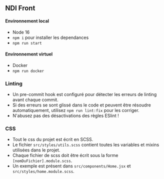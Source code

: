 ## NDI Front

#### Environnement local

- Node 16
- `npm i` pour installer les dependances
- `npm run start`

#### Environnement virtuel

- Docker
- `npm run docker`

### Linting

- Un pre-commit hook est configuré pour détecter les erreurs de linting avant chaque commit.
- Si des erreurs se sont glissé dans le code et peuvent être résoudre automatiquement, utilisez `npm run lint:fix` pour les corriger.
- N'abusez pas des désactivations des règles ESlint !

### CSS

- Tout le css du projet est écrit en SCSS.
- Le fichier `src/styles/utils.scss` contient toutes les variables et mixins utilisées dans le projet.
- Chaque fichier de scss doit être écrit sous la forme `[nomDuFichier].module.scss`.
- Un exemple est présent dans `src/components/Home.jsx` et `src/styles/home.module.scss`.